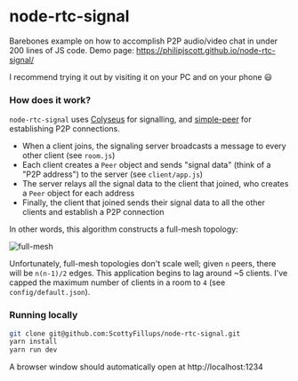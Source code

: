 # node-rtc-signal

Barebones example on how to accomplish P2P audio/video chat in under 200 lines of JS code. Demo page: https://philipjscott.github.io/node-rtc-signal/

I recommend trying it out by visiting it on your PC and on your phone :smiley:

### How does it work?

`node-rtc-signal` uses [Colyseus](https://github.com/gamestdio/colyseus) for signalling, and [simple-peer](https://github.com/feross/simple-peer#readme) for establishing P2P connections.

* When a client joins, the signaling server broadcasts a message to every other client (see `room.js`)
* Each client creates a `Peer` object and sends "signal data" (think of a "P2P address") to the server (see `client/app.js`)
* The server relays all the signal data to the client that joined, who creates a `Peer` object for each address
* Finally, the client that joined sends their signal data to all the other clients and establish a P2P connection

In other words, this algorithm constructs a full-mesh topology:

![full-mesh](https://raw.githubusercontent.com/feross/simple-peer/master/img/full-mesh.png)

Unfortunately, full-mesh topologies don't scale well; given `n` peers, there will be `n(n-1)/2` edges. This application begins to lag around ~5 clients. I've capped the maximum number of clients in a room to `4` (see `config/default.json`).

### Running locally

```sh
git clone git@github.com:ScottyFillups/node-rtc-signal.git
yarn install
yarn run dev
```

A browser window should automatically open at http://localhost:1234
